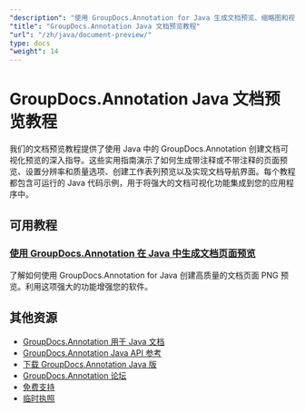 ```yaml
---
"description": "使用 GroupDocs.Annotation for Java 生成文档预览、缩略图和视觉表示的完整教程。"
"title": "GroupDocs.Annotation Java 文档预览教程"
"url": "/zh/java/document-preview/"
type: docs
"weight": 14
---
```


# GroupDocs.Annotation Java 文档预览教程

我们的文档预览教程提供了使用 Java 中的 GroupDocs.Annotation 创建文档可视化预览的深入指导。这些实用指南演示了如何生成带注释或不带注释的页面预览、设置分辨率和质量选项、创建工作表列预览以及实现文档导航界面。每个教程都包含可运行的 Java 代码示例，用于将强大的文档可视化功能集成到您的应用程序中。

## 可用教程

### [使用 GroupDocs.Annotation 在 Java 中生成文档页面预览](./groupdocs-annotation-java-document-page-previews/)
了解如何使用 GroupDocs.Annotation for Java 创建高质量的文档页面 PNG 预览。利用这项强大的功能增强您的软件。

## 其他资源

- [GroupDocs.Annotation 用于 Java 文档](https://docs.groupdocs.com/annotation/java/)
- [GroupDocs.Annotation Java API 参考](https://reference.groupdocs.com/annotation/java/)
- [下载 GroupDocs.Annotation Java 版](https://releases.groupdocs.com/annotation/java/)
- [GroupDocs.Annotation 论坛](https://forum.groupdocs.com/c/annotation)
- [免费支持](https://forum.groupdocs.com/)
- [临时执照](https://purchase.groupdocs.com/temporary-license/)